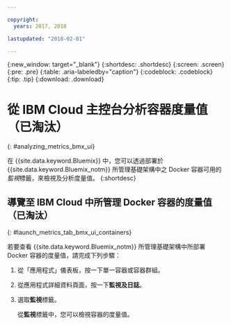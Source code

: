 ```yaml
---

copyright:
  years: 2017, 2018

lastupdated: "2018-02-01"

---
```


{:new_window: target="_blank"}
{:shortdesc: .shortdesc}
{:screen: .screen}
{:pre: .pre}
{:table: .aria-labeledby="caption"}
{:codeblock: .codeblock}
{:tip: .tip}
{:download: .download}


# 從 IBM Cloud 主控台分析容器度量值（已淘汰）
{: #analyzing_metrics_bmx_ui}

在 {{site.data.keyword.Bluemix}} 中，您可以透過部署於 {{site.data.keyword.Bluemix_notm}} 所管理基礎架構中之 Docker 容器可用的*監視*標籤，來檢視及分析度量值。
{:shortdesc}


##  導覽至 IBM Cloud 中所管理 Docker 容器的度量值（已淘汰）
{: #launch_metrics_tab_bmx_ui_containers}

若要查看 {{site.data.keyword.Bluemix_notm}} 所管理基礎架構中所部署 Docker 容器的度量值，請完成下列步驟：

1. 從「應用程式」儀表板，按一下單一容器或容器群組。 
    
2. 從應用程式詳細資料頁面，按一下**監視及日誌**。

3. 選取**監視**標籤。
    
    從**監視**標籤中，您可以檢視容器的度量值。
